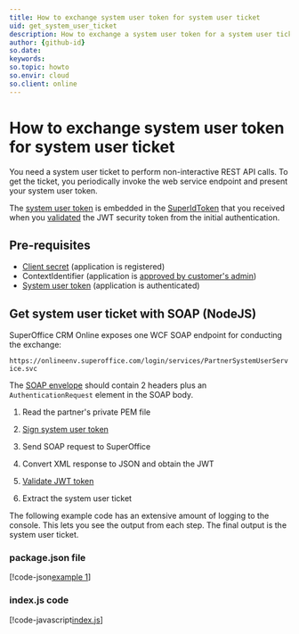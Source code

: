 ```yaml
---
title: How to exchange system user token for system user ticket
uid: get_system_user_ticket
description: How to exchange a system user token for a system user ticket
author: {github-id}
so.date:
keywords:
so.topic: howto
so.envir: cloud
so.client: online
---
```


# How to exchange system user token for system user ticket

You need a system user ticket to perform non-interactive REST API calls. To get the ticket, you periodically invoke the web service endpoint and present your system user token.

The [system user token][1] is embedded in the [SuperIdToken][2] that you received when you [validated][3] the JWT security token from the initial authentication.

## Pre-requisites

* [Client secret][5] (application is registered)
* ContextIdentifier (application is [approved by customer's admin][6])
* [System user token][1] (application is authenticated)

## Get system user ticket with SOAP (NodeJS)

SuperOffice CRM Online exposes one WCF SOAP endpoint for conducting the exchange:

`https://onlineenv.superoffice.com/login/services/PartnerSystemUserService.svc`

The [SOAP envelope][7] should contain 2 headers plus an `AuthenticationRequest` element in the SOAP body.

1. Read the partner's private PEM file

2. [Sign system user token][8]

3. Send SOAP request to SuperOffice

4. Convert XML response to JSON and obtain the JWT

5. [Validate JWT token][3]

6. Extract the system user ticket

The following example code has an extensive amount of logging to the console. This lets you see the output from each step. The final output is the system user ticket.

### package.json file

[!code-json[example 1](includes/package.json)]
<!-- [!include[ALT](./includes/package-json.md)] -->

### index.js code

[!code-javascript[index.js](includes/index.js)]

<!-- Referenced links -->
[1]: system-user-token.md
[2]: ../../tokens/superid-token.md
[3]: ../../tokens/validate-security-tokens.md
[5]: ../../../../../superoffice-docs/docs/apps/terminology.md
[6]: ../../../../../superoffice-docs/docs/apps/provisioning/get-consent.md
[7]: soap-envelope.md
[8]: sign-system-user-token.md
